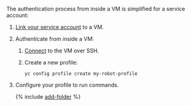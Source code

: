 The authentication process from inside a VM is simplified for a service account:
1. [Link your service account](../../compute/operations/vm-connect/auth-inside-vm.md#link-sa-with-instance) to a VM.
1. Authenticate from inside a VM:
      1. [Connect](../../compute/operations/vm-connect/ssh.md) to the VM over SSH.
   1. Create a new profile:

      ```
      yc config profile create my-robot-profile
      ```

1. Configure your profile to run commands.

    {% include [add-folder](../cli-add-folder.md) %}
